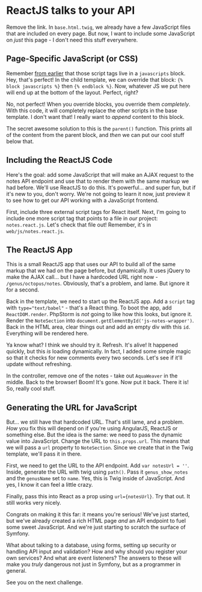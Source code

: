 # ReactJS talks to your API

Remove the link. In `base.html.twig`, we already have a few JavaScript files that
are included on every page. But now, I want to include some JavaScript on *just*
this page - I don't need this stuff everywhere.

## Page-Specific JavaScript (or CSS)

Remember [from earlier](/screencast/symfony/layout-assets) that those script tags
live in a `javascripts` block. Hey, that's perfect! In the child template, we can
override that block: `{% block javascripts %}` then `{% endblock %}`. Now, whatever
JS we put here will end up at the bottom of the layout. Perfect, right?

No, not perfect! When you override blocks, you override them *completely*. With this
code, it will completely replace the other scripts in the base template. I don't want
that! I really want to *append* content to this block.

The secret awesome solution to this is the `parent()` function. This prints all of
the content from the parent block, and *then* we can put our cool stuff below that.

## Including the ReactJS Code

Here's the goal: add some JavaScript that will make an AJAX request to the notes
API endpoint and use that to render them with the same markup we had before. We'll
use ReactJS to do this. It's powerful... and super fun, but if it's new to you, don't
worry. We're not going to learn it now, just preview it to see how to get our API
working with a JavaScript frontend.

First, include three external script tags for React itself. Next, I'm going to include
one more script tag that points to a file in *our* project: `notes.react.js`. Let's
check that file out! Remember, it's in `web/js/notes.react.js`.

## The ReactJS App

This is a small ReactJS app that uses our API to build all of the same markup that
we had on the page before, but dynamically. It uses jQuery to make the AJAX call...
but I have a hardcoded URL right now - `/genus/octopus/notes`. Obviously, that's
a problem, and lame. But ignore it for a second.

Back in the template, we need to start up the ReactJS app. Add a `script` tag with
`type="text/babel"` - that's a React thing. To boot the app, add `ReactDOM.render`.
PhpStorm is *not* going to like how this looks, but ignore it. Render the `NoteSection`
into `document.getElementById('js-notes-wrapper')`. Back in the HTML area, clear
things out and add an empty div with this `id`. Everything will be rendered here.

Ya know what? I think we should try it. Refresh. It's alive! It happened quickly,
but this *is* loading dynamically. In fact, I added some simple magic so that it
checks for new comments every two seconds. Let's see if it'll update without refreshing.

In the controller, remove one of the notes - take out `AquaWeaver` in the middle.
Back to the browser! Boom! It's gone. Now put it back. There it is! So, really cool
stuff.

## Generating the URL for JavaScript

But... we still have that hardcoded URL. That's still lame, and a problem. *How*
you fix this will depend on if you're using AngularJS, ReactJS or something else.
But the idea is the same: we need to pass the dynamic value into JavaScript. Change
the URL to `this.props.url`. This means that we will pass a `url` property to `NoteSection`.
Since we create that in the Twig template, we'll pass it in there.

First, we need to get the URL to the API endpoint. Add `var notesUrl = ''`. Inside,
generate the URL with twig using `path()`. Pass it `genus_show_notes` and the `genusName`
set to `name`. Yes, this is Twig inside of JavaScript. And yes, I know it can feel
a little crazy.

Finally, pass this into React as a prop using `url={notesUrl}`. Try that out. It
still works very nicely.

Congrats on making it this far: it means you're serious! We've just started, but
we've already created a rich HTML page *and* an API endpoint to fuel some sweet JavaScript.
And we're just starting to scratch the surface of Symfony.

What about talking to a database, using forms, setting up security or handling API
input and validation? How and why should you register your own services? And what
are event listeners? The answers to these will make you *truly* dangerous not just
in Symfony, but as a programmer in general.

See you on the next challenge.
